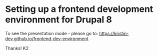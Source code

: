 # Setting up a frontend development environment for Drupal 8

To see the presentation mode - please go to: https://kristin-dev.github.io/frontend-dev-environment

Thanks! K2